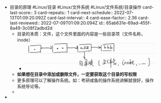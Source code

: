 - 目录的原理 #Linux/目录 #Linux/文件系统 #Linux/文件系统/目录操作
  card-last-score:: 3
  card-repeats:: 1
  card-next-schedule:: 2022-07-13T01:09:20.092Z
  card-last-interval:: 4
  card-ease-factor:: 2.36
  card-last-reviewed:: 2022-07-09T01:09:20.094Z
  id:: 65ab631e-69ad-455f-8a49-3c08f2adbd2d
	- 目录的本质：文件，这个文件里面的内容是一些目录项（文件名称，inode）
		- ![image.png](../assets/image_1705730869369_0.png)
	- **如果想在目录中添加或删除文件，一定要获取这个目录的写权限**
	- 更多原理可以了解操作系统。如：考研咸鱼的操作系统讲解就很好，操作系统导论等。
	-
-